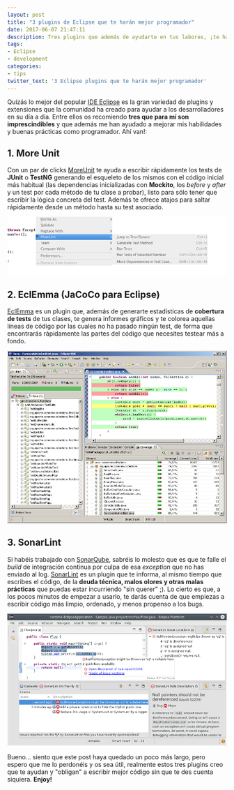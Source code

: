 ```yaml
---
layout: post
title: "3 plugins de Eclipse que te harán mejor programador"
date: 2017-06-07 21:47:11
description: Tres plugins que además de ayudarte en tus labores, ¡te harán mejorar como programador!
tags:
- Eclipse
- development
categories:
- tips
twitter_text: '3 Eclipse plugins que te harán mejor programador'
---
```


Quizás lo mejor del popular [IDE Eclipse](https://eclipse.org/) es la gran variedad de plugins y extensiones que la comunidad ha creado para ayudar a los desarrolladores en su día a día. Entre ellos os recomiendo **tres que para mí son imprescindibles** y que además me han ayudado a mejorar mis habilidades y buenas prácticas como programador. Ahí van!:

## 1. More Unit

Con un par de clicks [MoreUnit](https://moreunit.github.io/MoreUnit-Eclipse/) te ayuda a escribir rápidamente los tests de **JUnit** o **TestNG** generando el esqueleto de los mismos con el código inicial más habitual (las dependencias inicializadas con **Mockito**, los _before_ y _after_ y un test por cada método de tu clase a probar), listo para sólo tener que escribir la lógica concreta del test. Además te ofrece atajos para saltar rápidamente desde un método hasta su test asociado.

![More Unit](../assets/img/eclipse-plugins/moreunit.png)

## 2. EclEmma (JaCoCo para Eclipse)

[EclEmma](http://www.eclemma.org/) es un plugin que, además de generarte estadísticas de **cobertura de tests** de tus clases, te genera informes gráficos y te colorea aquellas líneas de código por las cuales no ha pasado ningún test, de forma que encontrarás rápidamente las partes del código que necesites testear más a fondo.

![EclEmma](../assets/img/eclipse-plugins/eclemma.png)

## 3. SonarLint

Si habéis trabajado con [SonarQube](https://www.sonarqube.org/), sabréis lo molesto que es que te falle el _build_ de integración continua por culpa de esa _exception_ que no has enviado al log. [SonarLint](http://www.sonarlint.org/eclipse/) es un plugin que te informa, al mismo tiempo que escribes el código, de la **deuda técnica, malos olores y otras malas prácticas** que puedas estar incurriendo "sin querer" ;). Lo cierto es que, a los pocos minutos de empezar a usarlo, te darás cuenta de que empiezas a escribir código más limpio, ordenado, y menos propenso a los bugs.

![SonarLint](../assets/img/eclipse-plugins/sonarlint.png)


Bueno... siento que este post haya quedado un poco más largo, pero espero que me lo perdonéis y os sea útil, realmente estos tres plugins creo que te ayudan y "obligan" a escribir mejor código sin que te des cuenta siquiera. **Enjoy!**
